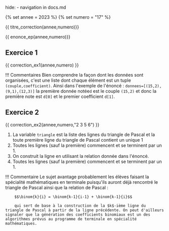 hide: - navigation  in docs.md

{% set annee = 2023 %}
{% set numero = "17" %}

{{ titre_correction(annee,numero)}} 

{{ enonce_ep(annee,numero)}}

## Exercice 1
{{ correction_ex1(annee,numero) }}

!!! Commentaires
    Bien comprendre la façon dont les données sont organisées, c'est une liste dont chaque élément est un tuple `(couple,coefficient)`. Ainsi dans l'exemple de l'énoncé : `donnees=[(15,2),(9,1),(12,3)]`  la première donnée notée`d` est le couple `(15,2)` et donc la première note est `d[0]` et le premier coefficient `d[1]`.

## Exercice 2

{{ correction_ex2(annee,numero,"2 3 5 6") }}

1. La variable `triangle` est la liste des lignes du triangle de Pascal et la toute première ligne du triangle de Pascal contient un unique 1
2. Toutes les lignes (sauf la première) commencent et se terminent par un 1. 
3. On construit la ligne en utilisant la relation donnée dans l'énoncé.
4. Toutes les lignes (sauf la première) commencent et se terminent par un 1. 

!!! Commentaire
        Le sujet avantage probablement les élèves faisant la spécialité mathématiques en terminale puisqu'ils auront déjà rencontré le triangle de Pascal ainsi que la relation de Pascal :

        $$\binom{k}{i} = \binom{k-1}{i-1} + \binom{k-1}{i}$$

        qui sert de base à la construction de la $k$-ième ligne du triangle de Pascal à partir de la ligne précédente. On peut d'ailleurs signaler que la génération des coefficients binomiaux est un des algorithmes prévus au programme de terminale en spécialité mathématiques.
        